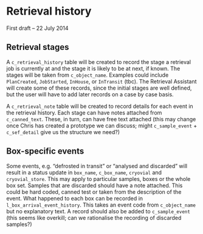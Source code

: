 # Retrieval history 

First draft – 22 July 2014

## Retrieval stages

A `c_retrieval_history` table will be created to record the stage a retrieval job is currently at and the stage it is likely to be at next, if known. The stages will be taken from `c_object_name`.  Examples could include `PlanCreated`, `JobStarted`, `InHouse`, or `InTransit` (tbc).  The Retrieval Assistant will create some of these records, since the initial stages are well defined, but the user will have to add later records on a case by case basis.

A `c_retrieval_note` table will be created to record details for each event in the retrieval history.  Each stage can have notes attached from `c_canned_text`. These, in turn, can have free text attached (this may change once Chris has created a prototype we can discuss; might `c_sample_event` + `c_sef_detail` give us the structure we need?)

## Box-specific events

Some events, e.g. “defrosted in transit” or “analysed and discarded” will result in a status update in `box_name`, `c_box_name`, `cryovial` and `cryovial_store`. This may apply to particular samples, boxes or the whole box set. Samples that are discarded should have a note attached.  This could be hard coded, canned test or taken from the description of the event.  What happened to each box can be recorded in `l_box_arrival_event_history`. This takes an event code from `c_object_name` but no explanatory text. A record should also be added to `c_sample_event` (this seems like overkill; can we rationalise the recording of discarded samples?)
